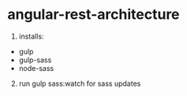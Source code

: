# angular-rest-architecture

1. installs:
- gulp
- gulp-sass
- node-sass

2. run gulp sass:watch for sass updates
